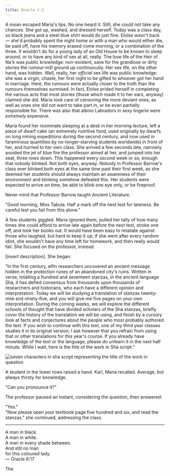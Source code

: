 ```yaml
---
title: Oracle 1-2
---
```


A moan escaped Maria's lips. No one heard it. Still, she could not take any chances. She got up, washed, and dressed herself. Today was a class day, so black jeans and a steel blue shirt would do just fine. Eloïse wasn't back — she'd probably spent the night home or with a man who would either die, be paid off, have his memory erased come morning, or a combination of the three. It wouldn't do for a young lady of an Old House to be known to sleep around, or to have any kind of sex at all, really. The love life of the Heir of Na'k was public knowledge: non-existent, save for the grandiose or dirty stories the rumour-mill ground up continuously. Her sex life, on the other hand, was hidden. Well, really, her *official* sex life was public knowledge: she was a virgin, chaste, her first night to be gifted to whoever got her hand in marriage. Here, the rumours were actually closer to the truth than the rumours themselves surmised. In fact, Eloïse prided herself in completing the various acts that most stories (those which made it to her ears, anyway) claimed she did. Maria took care of censoring the more deviant ones, as well as ones she did not want to take part in, or be even partially responsible for. There was also that albino Labradors in sexy lingerie were *extremely* expensive.

Maria found her roommate sleeping at a desk in her morning lecture, left a piece of dwarf cake (an extremely nutritive food, used originally by dwarfs on long mining expeditions during the second century, and now used in faraminous quantities by no-longer-starving students worldwide) in front of her, and hurried to her own class. She arrived a few seconds late, narrowly avoided the jet of blue fire the professor aimed at her, and jumped into her seat, three rows down. This happened every second week or so, enough that nobody blinked. Not both eyes, anyway. Nobody in Professor Barrow's class ever blinked both eyes at the same time past their first week, as she deemed her students should always maintain an awareness of their environment and blinking somehow defeated this. Her students were expected to arrive on time, be able to blink one eye only, or be fireproof.

Never mind that Professor Barrow taught Ancient Literature.

"Good morning, Miss Tabula. Half a mark off the next test for lateness. Be careful lest you fail from this alone."

A few students giggled. Maria ignored them, pulled her tally of how many times she could afford to arrive late again before the next test, stroke one off, and took her books out. It would have been easy to retaliate against those who laughed, but hard to keep it up; if she went after every random idiot, she wouldn't have any time left for homework, and then really *would* fail. She focused on the professor, instead.

[insert description]. She began:

"In the first century, elfin researchers uncovered an ancient message hidden in the protection runes of an abandoned city's ruins. Written in verse, totalling a hundred and seventeen stanzas, in the ancient language Shȧ, it has defied consensus from thousands upon thousands of researchers and historians, who each have a different opinion and interpretation. Today we will be studying a translation of stanzas twenty-nine and ninety-five, and you will give me five pages on your own interpretation. During the coming weeks, we will explore the different schools of thought that have divided scholars of the Shȧ stanzas, briefly cover the history of the translation we will be using, and finish by a cursory look at facts and conjectures about the people who most probably authored the text. If you wish to continue with this text, one of my third year classes studies it in its original version; I ask however that you refrain from using that or other translations for this year's course. If you already have knowledge of the text or the language, please do unlearn it in the next half minute. While I wait, here is the title of the work in Shȧ script:"

![seven characters in shȧ script representing the title of the work in question](/sha/oracle-1-2-b.png)

A student in the lower rows raised a hand. Karl, Maria recalled. Average, but always thirsty for knowledge.

"Can you pronounce it?"

The professor paused an instant, considering the question, then answered:

"Yes."  
"Now please open your textbook page five hundred and six, and read the stanzas." she continued, addressing the class.

***

A man in black.  
A man in white.  
A man in every shade between.  
And still no man  
for this coloured lady.  
— Oracle 6:17

The
